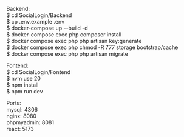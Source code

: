 
Backend:  
$ cd SocialLogin/Backend  
$ cp .env.example .env  
$ docker-compose up --build -d  
$ docker-compose exec php composer install  
$ docker compose exec php php artisan key:generate  
$ docker compose exec php chmod -R 777 storage bootstrap/cache  
$ docker compose exec php php artisan migrate  

Fontend:  
$ cd SocialLogin/Fontend  
$ nvm use 20  
$ npm install  
$ npm run dev   

Ports:  
mysql: 4306  
nginx: 8080  
phpmyadmin: 8081  
react: 5173  
